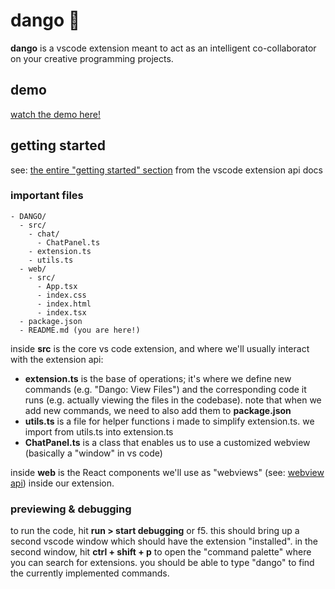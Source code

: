 # dango 🍡

**dango** is a vscode extension meant to act as an intelligent co-collaborator on your creative programming projects.

## demo
[watch the demo here!](https://vimeo.com/945640739?share=copy)

## getting started
see: [the entire "getting started" section](https://code.visualstudio.com/api/get-started/your-first-extension) from the vscode extension api docs

### important files

```
- DANGO/
  - src/
    - chat/
      - ChatPanel.ts
    - extension.ts
    - utils.ts
  - web/
    - src/
      - App.tsx
      - index.css
      - index.html
      - index.tsx
  - package.json
  - README.md (you are here!)
```

inside **src** is the core vs code extension, and where we'll usually interact with the extension api:

- **extension.ts** is the base of operations; it's where we define new commands (e.g. "Dango: View Files") and the corresponding code it runs (e.g. actually viewing the files in the codebase). note that when we add new commands, we need to also add them to **package.json**
- **utils.ts** is a file for helper functions i made to simplify extension.ts. we import from utils.ts into extension.ts
- **ChatPanel.ts** is a class that enables us to use a customized webview (basically a "window" in vs code)

inside **web** is the React components we'll use as "webviews" (see: [webview api](https://code.visualstudio.com/api/extension-guides/webview)) inside our extension.

### previewing & debugging

to run the code, hit **run > start debugging** or f5. this should bring up a second vscode window which should have the extension "installed". in the second window, hit **ctrl + shift + p** to open the "command palette" where you can search for extensions. you should be able to type "dango" to find the currently implemented commands.
